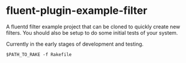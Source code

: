 fluent-plugin-example-filter
============================

A fluentd filter example project that can be cloned to quickly create new filters.  You should also be setup to do some initial tests of your system.

Currently in the early stages of development and testing.

~~~
$PATH_TO_RAKE -f Rakefile
~~~
